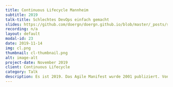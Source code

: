 ```yaml
---
title: Continuous Lifecycle Mannheim
subtitle: 2019
talk-title: Schlechtes DevOps einfach gemacht
slides: https://github.com/doergn/doergn.github.io/blob/master/_posts/slides/BadDevOpsCL2019.pdf
recording: n/a
layout: default
modal-id: 23
date: 2019-11-14
img: cl.png
thumbnail: cl-thumbnail.png
alt: image-alt
project-date: November 2019
client: Continuous Lifecycle
category: Talk
description: Es ist 2019. Das Agile Manifest wurde 2001 publiziert. Von Continuous Delivery spricht man seit rund zehn Jahren. Es ist also &auml;hnlich alt wie DevOps, das 2009 das Licht der Welt erblickte. Seit Jahren studieren wir Software-Entwicklungsmethoden, die gut funktionieren, und doch k&auml;mpfen wir oft vergebens f&uuml;r besseres DevOps in unseren Firmen. Wir sollten anfangen zu schauen, was nicht funktioniert und warum es nicht funktioniert. Dieser Vortrag zeigt DevOps-Methoden, die nicht, nicht gut oder nur unter gewissen Rahmenbedingungen funktionieren. Dabei gehe ich u.a. auf Firmenkultur, Organisationsformen, Architektur, Agile Theater, Tool Verliebtheit u.v.a.m. ein. Ziel ist es den Teilnehmern aufzuzeigen, warum diese Methoden nicht funktionieren. Mit diesem Wissen sollen die Teilnehmer in die Lage versetzt werden schlechte DevOps-Methoden zu vermeiden, um bessere DevOps-Methoden &#34;richtig&#34; anzuwenden. 
---
```

